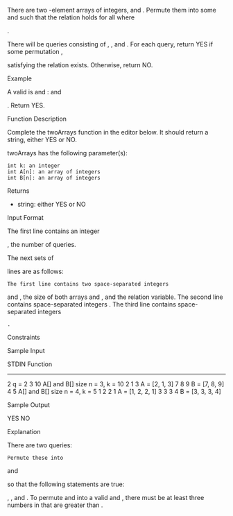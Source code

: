 There are two -element arrays of integers, and . Permute them into some and such that the relation holds for all where

.

There will be
queries consisting of , , and . For each query, return YES if some permutation ,

satisfying the relation exists. Otherwise, return NO.

Example

A valid is and : and

. Return YES.

Function Description

Complete the twoArrays function in the editor below. It should return a string, either YES or NO.

twoArrays has the following parameter(s):

    int k: an integer
    int A[n]: an array of integers
    int B[n]: an array of integers

Returns

- string: either YES or NO

Input Format

The first line contains an integer

, the number of queries.

The next
sets of

lines are as follows:

    The first line contains two space-separated integers

and , the size of both arrays and
, and the relation variable.
The second line contains
space-separated integers
.
The third line contains
space-separated integers

    .

Constraints

Sample Input

STDIN Function

---

2 q = 2
3 10 A[] and B[] size n = 3, k = 10
2 1 3 A = [2, 1, 3]
7 8 9 B = [7, 8, 9]
4 5 A[] and B[] size n = 4, k = 5
1 2 2 1 A = [1, 2, 2, 1]
3 3 3 4 B = [3, 3, 3, 4]

Sample Output

YES
NO

Explanation

There are two queries:

    Permute these into

and

so that the following statements are true:

, , and . To permute and into a valid and , there must be at least three numbers in that are greater than .
